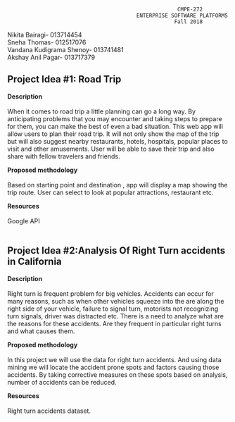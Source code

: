                                                           CMPE-272
                                             ENTERPRISE SOFTWARE PLATFORMS
                                                         Fall 2018
       

Nikita Bairagi-            013714454<br/>
Sneha Thomas-              012517076<br/>
Vandana Kudigrama Shenoy-  013741481<br/>
Akshay Anil Pagar-         013717379<br/>

<h2><b>Project Idea #1: Road Trip</b></h2>

<b>Description</b><br/><br/>
When it comes to road trip a little planning can go a long way. By anticipating problems that you
may encounter and taking steps to prepare for them, you can make the best of even a bad
situation.
This web app will allow users to plan their road trip. It will not only show the map of the trip but
will also suggest nearby restaurants, hotels, hospitals, popular places to visit and other
amusements.
User will be able to save their trip and also share with fellow travelers and friends.

<b>Proposed methodology</b><br/><br/>
Based on starting point and destination , app will display a map showing the trip route. User can
select to look at popular attractions, restaurant etc.

<b>Resources</b><br/><br/>
Google API<br/><br/>



<h2><b>Project Idea #2:Analysis Of Right Turn accidents in California</b></h2>

<b>Description</b><br/><br/>
Right turn is frequent problem for big vehicles. Accidents can occur for many reasons, such as
when other vehicles squeeze into the are along the right side of your vehicle, failure to signal turn,
motorists not recognizing turn signals, driver was distracted etc. There is a need to analyze what
are the reasons for these accidents. Are they frequent in particular right turns and what causes
them.

<b>Proposed methodology</b><br/><br/>
In this project we will use the data for right turn accidents. And using data mining we will locate
the accident prone spots and factors causing those accidents. By taking corrective measures on
these spots based on analysis, number of accidents can be reduced.

<b>Resources</b><br/><br/>
Right turn accidents dataset.
